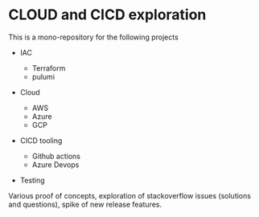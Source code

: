 # CLOUD and CICD exploration

This is a mono-repository for the following projects

- IAC
  - Terraform
  - pulumi
- Cloud 
  - AWS
  - Azure
  - GCP
- CICD tooling 
  - Github actions
  - Azure Devops

- Testing

Various proof of concepts, exploration of stackoverflow issues (solutions and questions), spike of new release features.

